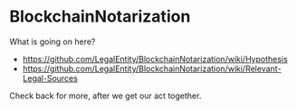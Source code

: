 # BlockchainNotarization

What is going on here?

* https://github.com/LegalEntity/BlockchainNotarization/wiki/Hypothesis
* https://github.com/LegalEntity/BlockchainNotarization/wiki/Relevant-Legal-Sources

Check back for more, after we get our act together.
